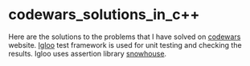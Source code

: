 # codewars_solutions_in_c++
Here are the solutions to the problems that I have solved on [codewars](https://www.codewars.com/dashboard) website. [Igloo](https://github.com/joakimkarlsson/igloo) test framework is used for unit testing and checking the results. Igloo uses assertion library [snowhouse](https://github.com/banditcpp/snowhouse).
